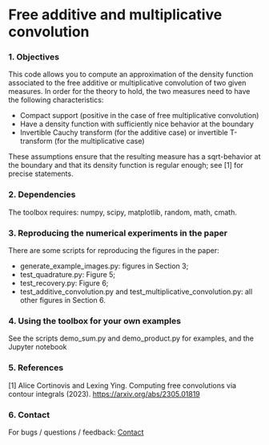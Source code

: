 # Free additive and multiplicative convolution

### 1. Objectives

This code allows you to compute an approximation of the density function associated 
to the free additive or multiplicative convolution of two given measures. In
order for the theory to hold, the two measures need to have the following characteristics:

- Compact support (positive in the case of free multiplicative convolution)
- Have a density function with sufficiently nice behavior at the boundary
- Invertible Cauchy transform (for the additive case) or invertible T-transform (for the multiplicative case)

These assumptions ensure that the resulting measure has a sqrt-behavior at the boundary and that its density 
function is regular enough; see [1] for precise statements.

### 2. Dependencies

The toolbox requires: numpy, scipy, matplotlib, random, math, cmath.

### 3. Reproducing the numerical experiments in the paper

There are some scripts for reproducing the figures in the paper:

- generate_example_images.py: figures in Section 3;
- test_quadrature.py: Figure 5;
- test_recovery.py: Figure 6;
- test_additive_convolution.py and test_multiplicative_convolution.py: all other figures in Section 6.

### 4. Using the toolbox for your own examples

See the scripts demo_sum.py and demo_product.py for examples, and the Jupyter notebook

### 5. References

[1] Alice Cortinovis and Lexing Ying. Computing free convolutions via contour integrals (2023). https://arxiv.org/abs/2305.01819

### 6. Contact

For bugs / questions / feedback: [Contact](mailto:alicecor@stanford.edu)
